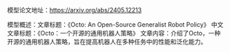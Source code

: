 模型论文地址：https://arxiv.org/abs/2405.12213

模型概述：文章标题：《Octo: An Open-Source Generalist Robot Policy》
中文文章标题：《Octo：一个开源的通用机器人策略》
文章内容：介绍了Octo，一种开源的通用机器人策略，旨在提高机器人在多种任务中的性能和泛化能力。

